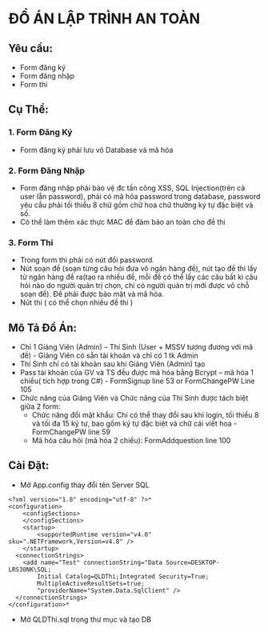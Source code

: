 # ĐỒ ÁN LẬP TRÌNH AN TOÀN

## Yêu cầu:
-   Form đăng ký
-   Form đăng nhập
-   Form thi

## Cụ Thể:

### 1. Form Đăng Ký
-   Form đăng ký phải lưu vô Database và mã hóa

### 2. Form Đăng Nhập
-   Form đăng nhập phải bảo vệ đc tấn công XSS, SQL Injection(trên cả user lẫn password), phải có mã hóa password trong database, password yêu cầu phải tối thiểu 8 chữ gồm chữ hoa chữ thường ký tự đặc biệt và số.
-   Có thể làm thêm xác thực MAC để đảm bảo an toàn cho đề thi

### 3. Form Thi
-   Trong form thi phải có nút đổi password.
-   Nút soạn đề (soạn từng câu hỏi đưa vô ngân hàng đề), nút tạo đề thi lấy từ ngân hàng đề ra(tạo ra nhiều đề, mỗi đề có thể lấy các câu bất kì câu hỏi nào do người quản trị chọn, chỉ có người quản trị mới được vô chỗ soạn đề). Đề phải được bảo mật và mã hóa.
-   Nút thi ( có thể chọn nhiều đề thi )

## Mô Tả Đồ Án:
-   Chỉ 1 Giảng Viên (Admin) – Thí Sinh (User + MSSV tương đương với mã đề) - Giảng Viên có sẵn tài khoản và chỉ có 1 tk Admin
-   Thí Sinh chỉ có tài khoản sau khi Giảng Viên (Admin) tạo
-   Pass tài khoản của GV và TS đều được mã hóa bằng Bcrypt – mã hóa 1 chiều( tích hợp trong C#) - FormSignup line 53 or FormChangePW Line 105
-   Chức năng của Giảng Viên và Chức năng của Thí Sinh được tách biệt giữa 2 form:
    +   Chức năng đổi mật khẩu: Chỉ có thể thay đổi sau khi login, tối thiểu 8 và tối đa 15 ký tự, bao gồm ký tự đặc biệt và chữ cái viết hoa - FormChangePW line 59
    +   Mã hóa câu hỏi (mã hóa 2 chiều): FormAddquestion line 100

## Cài Đặt:
-   Mở App.config thay đổi tên Server SQL
```
<?xml version="1.0" encoding="utf-8" ?>*
<configuration>
    <configSections>
    </configSections>
    <startup> 
        <supportedRuntime version="v4.0" sku=".NETFramework,Version=v4.8" />
    </startup>
  <connectionStrings>
    <add name="Test" connectionString="Data Source=DESKTOP-LRS30NK\SQL;
        Initial Catalog=QLDThi;Integrated Security=True;
        MultipleActiveResultSets=true;
        "providerName="System.Data.SqlClient" />
  </connectionStrings>
</configuration>*
```
-   Mở QLDThi.sql trong thư mục và tạo DB
